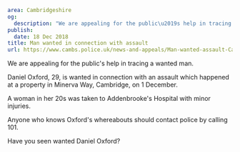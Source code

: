 ```yaml
area: Cambridgeshire
og:
  description: "We are appealing for the public\u2019s help in tracing a wanted man."
publish:
  date: 18 Dec 2018
title: Man wanted in connection with assault
url: https://www.cambs.police.uk/news-and-appeals/Man-wanted-assault-Cambridge
```

We are appealing for the public's help in tracing a wanted man.

Daniel Oxford, 29, is wanted in connection with an assault which happened at a property in Minerva Way, Cambridge, on 1 December.

A woman in her 20s was taken to Addenbrooke's Hospital with minor injuries.

Anyone who knows Oxford's whereabouts should contact police by calling 101.

Have you seen wanted Daniel Oxford?
